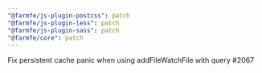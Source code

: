 ```yaml
---
"@farmfe/js-plugin-postcss": patch
"@farmfe/js-plugin-less": patch
"@farmfe/js-plugin-sass": patch
"@farmfe/core": patch
---
```


Fix persistent cache panic when using addFileWatchFile with query #2067

